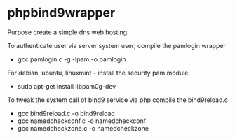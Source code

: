 # phpbind9wrapper
Purpose create a simple dns web hosting

To authenticate user via server system user;
compile the pamlogin wrapper
 - gcc pamlogin.c -g -lpam -o pamlogin
 
For debian, ubuntu, linuxmint - install the security pam module
 - sudo apt-get install libpam0g-dev

To tweak the system call of bind9 service via php
compile the bind9reload.c
- gcc bind9reload.c -o bind9reload
- gcc namedcheckconf.c -o namedcheckconf
- gcc namedcheckzone.c -o namedcheckzone

